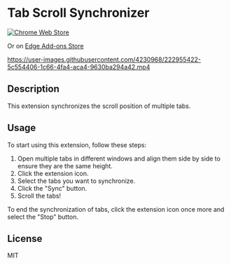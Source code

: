 # Tab Scroll Synchronizer

[![Chrome Web Store](https://img.shields.io/chrome-web-store/v/mnfmkjjofbgocdpdhfchonaefmnikbgc)](https://chrome.google.com/webstore/detail/tab-scroll-synchronizer/mnfmkjjofbgocdpdhfchonaefmnikbgc)

Or on [Edge Add-ons Store](https://microsoftedge.microsoft.com/addons/detail/tab-scroll-synchronizer/opbbcjepjlgkgjoljcfgmhpilmcbnlli)

<https://user-images.githubusercontent.com/4230968/222955422-5c554406-1c66-4fa4-aca4-9630ba294a42.mp4>

## Description

This extension synchronizes the scroll position of multiple tabs.

## Usage

To start using this extension, follow these steps:

1. Open multiple tabs in different windows and align them side by side to ensure they are the same height.
2. Click the extension icon.
3. Select the tabs you want to synchronize.
4. Click the "Sync" button.
5. Scroll the tabs!

To end the synchronization of tabs, click the extension icon once more and select the "Stop" button.

## License

MIT
